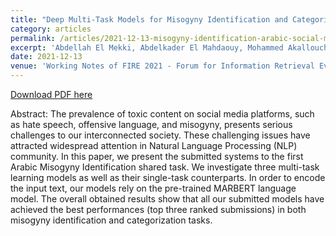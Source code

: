 ```yaml
---
title: "Deep Multi-Task Models for Misogyny Identification and Categorization on Arabic Social Media"
category: articles
permalink: /articles/2021-12-13-misogyny-identification-arabic-social-media
excerpt: 'Abdellah El Mekki, Abdelkader El Mahdaouy, Mohammed Akallouch, Ismail Berrada, Ahmed Khoumsi'
date: 2021-12-13
venue: 'Working Notes of FIRE 2021 - Forum for Information Retrieval Evaluation (FIRE-WN 2021), Gandhinagar, India'
---
```


<a href='https://ceur-ws.org/Vol-3159/T5-5.pdf'>Download PDF here</a>

Abstract: The prevalence of toxic content on social media platforms, such as hate speech, offensive language, and misogyny, presents serious challenges to our interconnected society. These challenging issues have attracted widespread attention in Natural Language Processing (NLP) community. In this paper, we present the submitted systems to the first Arabic Misogyny Identification shared task. We investigate three multi-task learning models as well as their single-task counterparts. In order to encode the input text, our models rely on the pre-trained MARBERT language model. The overall obtained results show that all our submitted models have achieved the best performances (top three ranked submissions) in both misogyny identification and categorization tasks.




